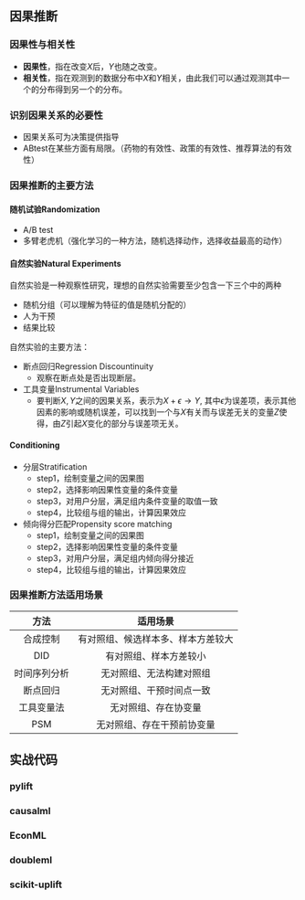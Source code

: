 ## 因果推断
### 因果性与相关性
- **因果性**，指在改变$X$后，$Y$也随之改变。
- **相关性**，指在观测到的数据分布中$X$和$Y$相关，由此我们可以通过观测其中一个的分布得到另一个的分布。

### 识别因果关系的必要性
- 因果关系可为决策提供指导
- ABtest在某些方面有局限。（药物的有效性、政策的有效性、推荐算法的有效性）

### 因果推断的主要方法
#### 随机试验Randomization
- A/B test
- 多臂老虎机（强化学习的一种方法，随机选择动作，选择收益最高的动作）
#### 自然实验Natural Experiments
自然实验是一种观察性研究，理想的自然实验需要至少包含一下三个中的两种
- 随机分组（可以理解为特征的值是随机分配的）
- 人为干预
- 结果比较

自然实验的主要方法：
- 断点回归Regression Discountinuity
  - 观察在断点处是否出现断层。
- 工具变量Instrumental Variables
  - 要判断$X,Y$之间的因果关系，表示为$X+\epsilon\rightarrow Y$, 其中$\epsilon$为误差项，表示其他因素的影响或随机误差，可以找到一个与$X$有关而与误差无关的变量$Z$使得，由$Z$引起$X$变化的部分与误差项无关。

#### Conditioning
- 分层Stratification
  - step1，绘制变量之间的因果图
  - step2，选择影响因果性变量的条件变量
  - step3，对用户分层，满足组内条件变量的取值一致
  - step4，比较组与组的输出，计算因果效应
- 倾向得分匹配Propensity score matching
  - step1，绘制变量之间的因果图
  - step2，选择影响因果性变量的条件变量
  - step3，对用户分层，满足组内倾向得分接近
  - step4，比较组与组的输出，计算因果效应

### 因果推断方法适用场景

|方法|适用场景|
|:--:|:--:|
|合成控制|有对照组、候选样本多、样本方差较大|
|DID|有对照组、样本方差较小|
|时间序列分析|无对照组、无法构建对照组|
|断点回归|无对照组、干预时间点一致|
|工具变量法|无对照组、存在协变量|
|PSM|无对照组、存在干预前协变量|

## 实战代码

### pylift

### causalml

### EconML


### doubleml

### scikit-uplift